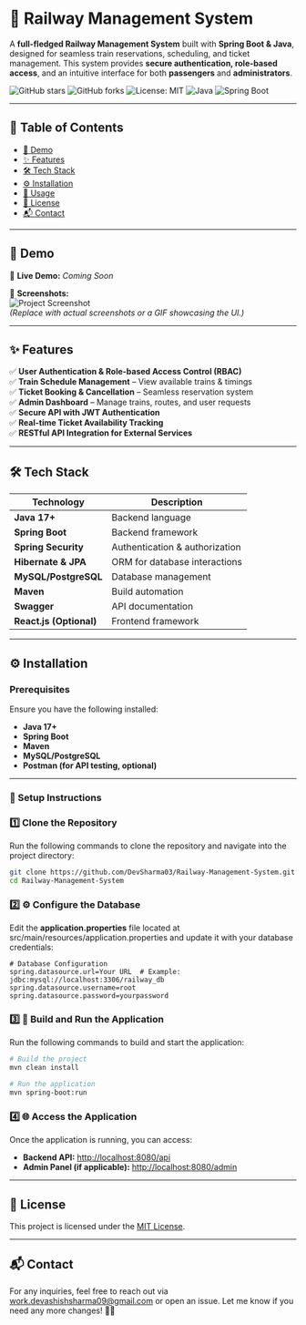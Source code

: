 # 🚆 Railway Management System

A **full-fledged Railway Management System** built with **Spring Boot & Java**, designed for seamless train reservations, scheduling, and ticket management. This system provides **secure authentication, role-based access**, and an intuitive interface for both **passengers** and **administrators**.  

![GitHub stars](https://img.shields.io/github/stars/DevSharma03/Railway-Management-System?style=social)
![GitHub forks](https://img.shields.io/github/forks/DevSharma03/Railway-Management-System?style=social)
![License: MIT](https://img.shields.io/badge/License-MIT-yellow.svg)
![Java](https://img.shields.io/badge/Java-17-blue?logo=java)
![Spring Boot](https://img.shields.io/badge/Spring%20Boot-2.7.3-green?logo=spring)

---

## 📑 Table of Contents
- [🚀 Demo](#-demo)
- [✨ Features](#-features)
- [🛠 Tech Stack](#-tech-stack)
- [⚙️ Installation](#-installation)
- [🎯 Usage](#-usage)
- [📜 License](#-license)
- [📬 Contact](#-contact)

---

## 🚀 Demo

🔗 **Live Demo:** *Coming Soon*  

📸 **Screenshots:**  
![Project Screenshot](https://your-image-url.com)  
*(Replace with actual screenshots or a GIF showcasing the UI.)*

---

## ✨ Features

✅ **User Authentication & Role-based Access Control (RBAC)**  
✅ **Train Schedule Management** – View available trains & timings  
✅ **Ticket Booking & Cancellation** – Seamless reservation system  
✅ **Admin Dashboard** – Manage trains, routes, and user requests  
✅ **Secure API with JWT Authentication**  
✅ **Real-time Ticket Availability Tracking**  
✅ **RESTful API Integration for External Services**  

---

## 🛠 Tech Stack

| Technology | Description |
|------------|------------|
| **Java 17+** | Backend language |
| **Spring Boot** | Backend framework |
| **Spring Security** | Authentication & authorization |
| **Hibernate & JPA** | ORM for database interactions |
| **MySQL/PostgreSQL** | Database management |
| **Maven** | Build automation |
| **Swagger** | API documentation |
| **React.js (Optional)** | Frontend framework |

---

## ⚙️ Installation

### **Prerequisites**
Ensure you have the following installed:

- **Java 17+**
- **Spring Boot**
- **Maven**
- **MySQL/PostgreSQL**
- **Postman (for API testing, optional)**

---

### 🔧 Setup Instructions

### 1️⃣ Clone the Repository  
Run the following commands to clone the repository and navigate into the project directory:  
```bash
git clone https://github.com/DevSharma03/Railway-Management-System.git
cd Railway-Management-System
```


### 2️⃣ ⚙️ Configure the Database  
Edit the **application.properties** file located at src/main/resources/application.properties and update it with your database credentials:  
```properties
# Database Configuration
spring.datasource.url=Your URL  # Example: jdbc:mysql://localhost:3306/railway_db
spring.datasource.username=root
spring.datasource.password=yourpassword
```


### 3️⃣ 🚀 Build and Run the Application
Run the following commands to build and start the application:
```bash
# Build the project
mvn clean install

# Run the application
mvn spring-boot:run
```


### 4️⃣ 🌐 Access the Application
Once the application is running, you can access:
- **Backend API:** [http://localhost:8080/api](http://localhost:8080/api)  
- **Admin Panel (if applicable):** [http://localhost:8080/admin](http://localhost:8080/admin)

---

## 📜 License
This project is licensed under the [MIT License](LICENSE).

---

## 📬 Contact
For any inquiries, feel free to reach out via work.devashishsharma09@gmail.com or open an issue. 
Let me know if you need any more changes! 🚀😊
